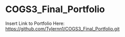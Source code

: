 # COGS3_Final_Portfolio
Insert Link to Portfolio Here: https://github.com/Tylernn1/COGS3_Final_Portfolio.git

